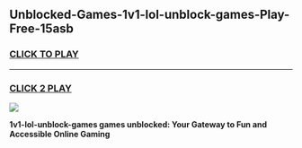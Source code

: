 
## Unblocked-Games-1v1-lol-unblock-games-Play-Free-15asb
<h3>
<a href="https://premium76.site?title=1v1-lol-unblock-games&ref=09A">CLICK TO PLAY</a></h3>
<hr>

<h3>
<a href="https://premium76.site?title=1v1-lol-unblock-games&ref=09A">CLICK 2 PLAY</a>
  
</h3>

<a href="https://premium76.site?title=1v1-lol-unblock-games&ref=09A"><img src="https://clearcache.store/games.png"></a>


**1v1-lol-unblock-games games unblocked: Your Gateway to Fun and Accessible Online Gaming**
